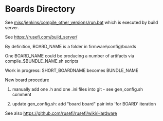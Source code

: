 # Boards Directory

See [misc/jenkins/compile_other_versions/run.bat](misc/jenkins/compile_other_versions/run.bat) which is executed by build server.


See https://rusefi.com/build_server/

By definition, BOARD_NAME is a folder in firmware\config\boards

One BOARD_NAME could be producing a number of artifacts via compile_$BUNDLE_NAME.sh scripts

Work in progress: SHORT_BOARDNAME becomes BUNDLE_NAME

New board procedure

1) manually add one .h and one .ini files into git - see gen_config.sh comment

2) update gen_config.sh: add "board board" pair into 'for BOARD' iteration


See also https://github.com/rusefi/rusefi/wiki/Hardware
